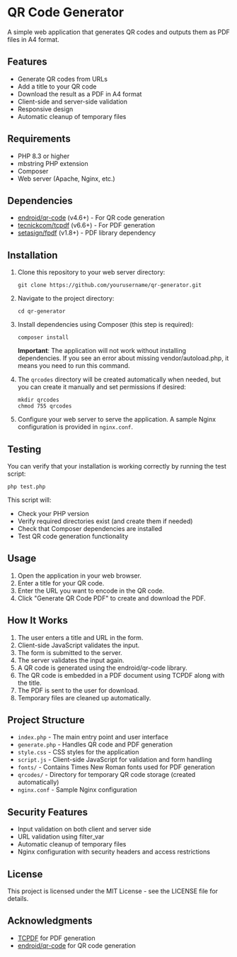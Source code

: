 # QR Code Generator

A simple web application that generates QR codes and outputs them as PDF files in A4 format.

## Features

- Generate QR codes from URLs
- Add a title to your QR code
- Download the result as a PDF in A4 format
- Client-side and server-side validation
- Responsive design
- Automatic cleanup of temporary files

## Requirements

- PHP 8.3 or higher
- mbstring PHP extension
- Composer
- Web server (Apache, Nginx, etc.)

## Dependencies

- [endroid/qr-code](https://github.com/endroid/qr-code) (v4.6+) - For QR code generation
- [tecnickcom/tcpdf](https://github.com/tecnickcom/TCPDF) (v6.6+) - For PDF generation
- [setasign/fpdf](https://github.com/setasign/fpdf) (v1.8+) - PDF library dependency

## Installation

1. Clone this repository to your web server directory:
   ```
   git clone https://github.com/yourusername/qr-generator.git
   ```

2. Navigate to the project directory:
   ```
   cd qr-generator
   ```

3. Install dependencies using Composer (this step is required):
   ```
   composer install
   ```

   **Important**: The application will not work without installing dependencies. If you see an error about missing vendor/autoload.php, it means you need to run this command.

4. The `qrcodes` directory will be created automatically when needed, but you can create it manually and set permissions if desired:
   ```
   mkdir qrcodes
   chmod 755 qrcodes
   ```

5. Configure your web server to serve the application. A sample Nginx configuration is provided in `nginx.conf`.

## Testing

You can verify that your installation is working correctly by running the test script:

```
php test.php
```

This script will:
- Check your PHP version
- Verify required directories exist (and create them if needed)
- Check that Composer dependencies are installed
- Test QR code generation functionality

## Usage

1. Open the application in your web browser.
2. Enter a title for your QR code.
3. Enter the URL you want to encode in the QR code.
4. Click "Generate QR Code PDF" to create and download the PDF.

## How It Works

1. The user enters a title and URL in the form.
2. Client-side JavaScript validates the input.
3. The form is submitted to the server.
4. The server validates the input again.
5. A QR code is generated using the endroid/qr-code library.
6. The QR code is embedded in a PDF document using TCPDF along with the title.
7. The PDF is sent to the user for download.
8. Temporary files are cleaned up automatically.

## Project Structure

- `index.php` - The main entry point and user interface
- `generate.php` - Handles QR code and PDF generation
- `style.css` - CSS styles for the application
- `script.js` - Client-side JavaScript for validation and form handling
- `fonts/` - Contains Times New Roman fonts used for PDF generation
- `qrcodes/` - Directory for temporary QR code storage (created automatically)
- `nginx.conf` - Sample Nginx configuration

## Security Features

- Input validation on both client and server side
- URL validation using filter_var
- Automatic cleanup of temporary files
- Nginx configuration with security headers and access restrictions

## License

This project is licensed under the MIT License - see the LICENSE file for details.

## Acknowledgments

- [TCPDF](https://github.com/tecnickcom/TCPDF) for PDF generation
- [endroid/qr-code](https://github.com/endroid/qr-code) for QR code generation
